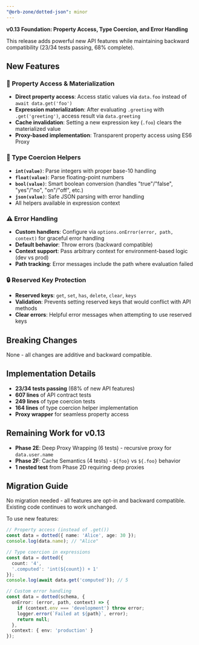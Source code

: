 ```yaml
---
"@orb-zone/dotted-json": minor
---
```


**v0.13 Foundation: Property Access, Type Coercion, and Error Handling**

This release adds powerful new API features while maintaining backward compatibility (23/34 tests passing, 68% complete).

## New Features

### 🎯 Property Access & Materialization
- **Direct property access**: Access static values via `data.foo` instead of `await data.get('foo')`
- **Expression materialization**: After evaluating `.greeting` with `.get('greeting')`, access result via `data.greeting`
- **Cache invalidation**: Setting a new expression key (`.foo`) clears the materialized value
- **Proxy-based implementation**: Transparent property access using ES6 Proxy

### 🔢 Type Coercion Helpers
- **`int(value)`**: Parse integers with proper base-10 handling
- **`float(value)`**: Parse floating-point numbers
- **`bool(value)`**: Smart boolean conversion (handles "true"/"false", "yes"/"no", "on"/"off", etc.)
- **`json(value)`**: Safe JSON parsing with error handling
- All helpers available in expression context

### ⚠️ Error Handling
- **Custom handlers**: Configure via `options.onError(error, path, context)` for graceful error handling
- **Default behavior**: Throw errors (backward compatible)
- **Context support**: Pass arbitrary context for environment-based logic (dev vs prod)
- **Path tracking**: Error messages include the path where evaluation failed

### 🔒 Reserved Key Protection
- **Reserved keys**: `get`, `set`, `has`, `delete`, `clear`, `keys`
- **Validation**: Prevents setting reserved keys that would conflict with API methods
- **Clear errors**: Helpful error messages when attempting to use reserved keys

## Breaking Changes

None - all changes are additive and backward compatible.

## Implementation Details

- **23/34 tests passing** (68% of new API features)
- **607 lines** of API contract tests
- **249 lines** of type coercion tests
- **164 lines** of type coercion helper implementation
- **Proxy wrapper** for seamless property access

## Remaining Work for v0.13

- **Phase 2E**: Deep Proxy Wrapping (6 tests) - recursive proxy for `data.user.name`
- **Phase 2F**: Cache Semantics (4 tests) - `${foo}` vs `${.foo}` behavior
- **1 nested test** from Phase 2D requiring deep proxies

## Migration Guide

No migration needed - all features are opt-in and backward compatible. Existing code continues to work unchanged.

To use new features:

```typescript
// Property access (instead of .get())
const data = dotted({ name: 'Alice', age: 30 });
console.log(data.name); // "Alice"

// Type coercion in expressions
const data = dotted({
  count: '4',
  '.computed': 'int(${count}) + 1'
});
console.log(await data.get('computed')); // 5

// Custom error handling
const data = dotted(schema, {
  onError: (error, path, context) => {
    if (context.env === 'development') throw error;
    logger.error(`Failed at ${path}`, error);
    return null;
  },
  context: { env: 'production' }
});
```
